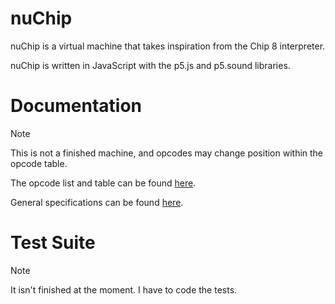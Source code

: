 # nuChip
nuChip is a virtual machine that takes inspiration from the Chip 8 interpreter.

nuChip is written in JavaScript with the p5.js and p5.sound libraries.

# Documentation
> [!NOTE]
> This is not a finished machine, and opcodes may change position within the opcode table.

The opcode list and table can be found [here](Documentation/Opcodes.MD).

General specifications can be found [here](Documentation/Specifications.MD).

# Test Suite
> [!NOTE]
> It isn't finished at the moment. I have to code the tests.
